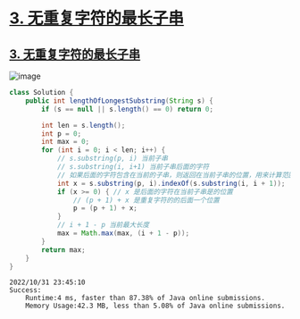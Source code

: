# [3. 无重复字符的最长子串 ](https://github.com/imtsingyun/LeetCode/issues/3)

## [3. 无重复字符的最长子串](https://leetcode.cn/problems/longest-substring-without-repeating-characters/)

![image](https://user-images.githubusercontent.com/56377217/199639156-57591cfe-2eb4-4cf6-99a7-427a36036d31.png)



```java
class Solution {
    public int lengthOfLongestSubstring(String s) {
        if (s == null || s.length() == 0) return 0;

        int len = s.length();
        int p = 0;
        int max = 0;
        for (int i = 0; i < len; i++) {
            // s.substring(p, i) 当前子串
            // s.substring(i, i+1) 当前子串后面的字符
            // 如果后面的字符包含在当前的子串，则返回在当前子串的位置，用来计算范围
            int x = s.substring(p, i).indexOf(s.substring(i, i + 1));
            if (x >= 0) { // x 是后面的字符在当前子串是的位置
                // (p + 1) + x 是重复字符的的后面一个位置
                p = (p + 1) + x;
            }
            // i + 1 - p 当前最大长度
            max = Math.max(max, (i + 1 - p));
        }
        return max;
    }
}
```
```
2022/10/31 23:45:10	
Success:
	Runtime:4 ms, faster than 87.38% of Java online submissions.
	Memory Usage:42.3 MB, less than 5.08% of Java online submissions.
```
